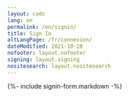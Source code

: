 ```yaml
---
layout: cadc
lang: en
permalink: /en/signin/
title: Sign In
altLangPage: /fr/connexion/
dateModified: 2021-10-28
nofooter: layout.nofooter
signing: layout.signing
nositesearch: layout.nositesearch
---
```


{%- include signin-form.markdown -%}
